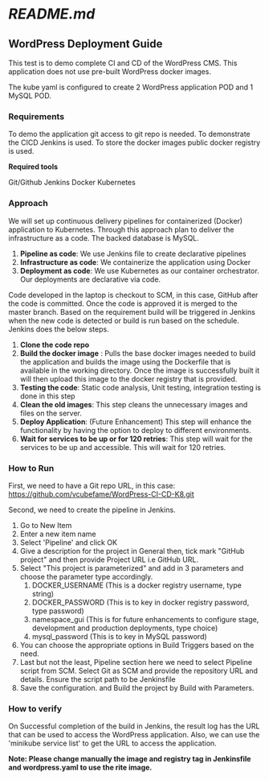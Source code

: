 # *README.md*
## WordPress Deployment Guide

This test is to demo complete CI and CD of the WordPress CMS.
This application does not use pre-built WordPress docker images.

The kube yaml is configured to create 2 WordPress application POD and 1 MySQL POD.

### Requirements
To demo the application git access to git repo is needed. To demonstrate the CICD Jenkins is used. To store the docker images public docker registry is used.

**Required tools**

Git/Github
Jenkins
Docker
Kubernetes

### Approach

We will set up continuous delivery pipelines for containerized (Docker) application to Kubernetes. Through this approach plan to deliver the infrastructure as a code. The backed database is MySQL.

1. **Pipeline as code**: We use Jenkins file to create declarative pipelines
2. **Infrastructure as code**: We containerize the application using Docker
3. **Deployment as code**: We use Kubernetes as our container orchestrator. Our deployments are declarative via code.

Code developed in the laptop is checkout to SCM, in this case, GitHub after the code is committed. Once the code is approved it is merged to the master branch. Based on the requirement build will be triggered in Jenkins when the new code is detected or build is run based on the schedule.
Jenkins does the below steps.
1. **Clone the code repo**
2. **Build the docker image** :
Pulls the base docker images needed to build the application and builds the image using the Dockerfile that is available in the working directory. Once the image is successfully built it will then upload this image to the docker registry that is provided.
3. **Testing the code**: 
Static code analysis, Unit testing, integration testing is done in this step
4. **Clean the old images**:
This step cleans the unnecessary images and files on the server.
5. **Deploy Application**: (Future Enhancement)
This step will enhance the functionality by having the option to deploy to different environments.
6. **Wait for services to be up or for 120 retries**:
This step will wait for the services to be up and accessible. This will wait for 120 retries.

### How to Run

First, we need to have a Git repo URL, in this case: https://github.com/vcubefame/WordPress-CI-CD-K8.git

Second, we need to create the pipeline in Jenkins.
1. Go to New Item
2. Enter a new item name
3. Select 'Pipeline' and click OK
4. Give a description for the project in General then, tick mark "GitHub project" and then provide Project URL i.e GitHub URL.
5. Select "This project is parameterized" and add in 3 parameters and choose the parameter type accordingly.    
    1. DOCKER_USERNAME (This is a docker registry username, type string)
    2. DOCKER_PASSWORD (This is to key in docker registry password, type password)
    3. namespace_gui (This is for future enhancements to configure stage, development and production deployments, type choice)
    4. mysql_password (This is to key in MySQL password)
6. You can choose the appropriate options in Build Triggers based on the need.
7. Last but not the least, Pipeline section here we need to select Pipeline script from SCM. Select Git as SCM and provide the repository URL and details.
   Ensure the script path to be Jenkinsfile
8. Save the configuration. and Build the project by Build with Parameters.

### How to verify

On Successful completion of the build in Jenkins, the result log has the URL that can be used to access the WordPress application. Also, we can use the 'minikube service list' to get the URL to access the application.

**Note: Please change manually the image and registry tag in Jenkinsfile and wordpress.yaml to use the rite image.**
